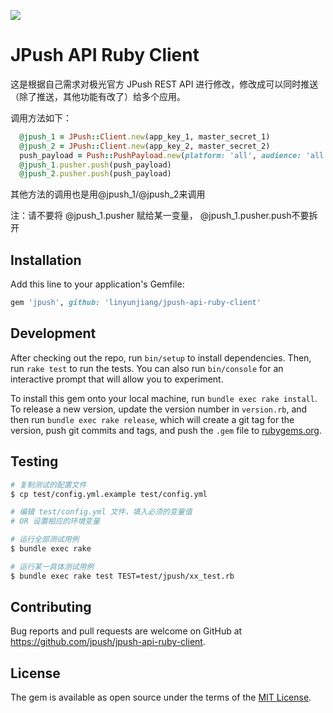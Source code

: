 [![](http://community.jpush.cn/uploads/default/original/1X/a1dbd54304178079e65cdc36810fdf528fdebe24.png)](http://community.jpush.cn/)

# JPush API Ruby Client

这是根据自己需求对极光官方 JPush REST API 进行修改，修改成可以同时推送（除了推送，其他功能有改了）给多个应用。

调用方法如下：

```ruby
  @jpush_1 = JPush::Client.new(app_key_1, master_secret_1)
  @jpush_2 = JPush::Client.new(app_key_2, master_secret_2)
  push_payload = Push::PushPayload.new(platform: 'all', audience: 'all', notification: 'hello from push api')
  @jpush_1.pusher.push(push_payload)
  @jpush_2.pusher.push(push_payload)
```
其他方法的调用也是用@jpush_1/@jpush_2来调用

注：请不要将 @jpush_1.pusher 赋给某一变量， @jpush_1.pusher.push不要拆开

## Installation

Add this line to your application's Gemfile:

```ruby
gem 'jpush', github: 'linyunjiang/jpush-api-ruby-client'
```

## Development

After checking out the repo, run `bin/setup` to install dependencies. Then, run `rake test` to run the tests. You can also run `bin/console` for an interactive prompt that will allow you to experiment.

To install this gem onto your local machine, run `bundle exec rake install`. To release a new version, update the version number in `version.rb`, and then run `bundle exec rake release`, which will create a git tag for the version, push git commits and tags, and push the `.gem` file to [rubygems.org](https://rubygems.org).

## Testing

```bash
# 复制测试的配置文件
$ cp test/config.yml.example test/config.yml

# 编辑 test/config.yml 文件，填入必须的变量值
# OR 设置相应的环境变量

# 运行全部测试用例
$ bundle exec rake

# 运行某一具体测试用例
$ bundle exec rake test TEST=test/jpush/xx_test.rb
```

## Contributing

Bug reports and pull requests are welcome on GitHub at https://github.com/jpush/jpush-api-ruby-client.


## License

The gem is available as open source under the terms of the [MIT License](http://opensource.org/licenses/MIT).
